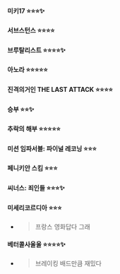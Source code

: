#### **미키17** :star::star::star::sparkles:

#### **서브스턴스** :star::star::star::star:

#### **브루탈리스트** :star::star::star::star::sparkles:

#### **아노라** :star::star::star::star::star:

#### **진격의거인 THE LAST ATTACK** :star::star::star::star:

#### **승부** :star::star::sparkles:

#### **추락의 해부** :star::star::star::star::star:

#### **미션 임파서블: 파이널 레코닝** :star::star::star:

#### **페니키안 스킴** :star::star::star:

#### **씨너스: 죄인들** :star::star::star::sparkles:

#### **미세리코르디아** :star::star::star:
- > 프랑스 영화답다 그래

#### **베터콜사울울** :star::star::star::star::sparkles:
- > 브레이킹 배드만큼 재밌다
